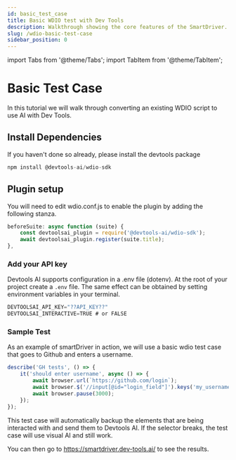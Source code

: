 ```yaml
---
id: basic_test_case
title: Basic WDIO test with Dev Tools
description: Walkthrough showing the core features of the SmartDriver.
slug: /wdio-basic-test-case
sidebar_position: 0
---
```


import Tabs from '@theme/Tabs';
import TabItem from '@theme/TabItem';

# Basic Test Case
In this tutorial we will walk through converting an existing WDIO script to use AI with Dev Tools.


## Install Dependencies
If you haven't done so already, please install the devtools package


```jsx
npm install @devtools-ai/wdio-sdk
```


## Plugin setup
You will need to edit wdio.conf.js to enable the plugin by adding the following stanza.

```jsx title="wdio.conf.js"
beforeSuite: async function (suite) {
    const devtoolsai_plugin = require('@devtools-ai/wdio-sdk');
    await devtoolsai_plugin.register(suite.title);
},
```

### Add your API key
Devtools AI supports configuration in a .env file (dotenv). At the root of your project create a `.env` file.
The same effect can be obtained by setting environment variables in your terminal.

```jsx title=".env"
DEVTOOLSAI_API_KEY="??API_KEY??"
DEVTOOLSAI_INTERACTIVE=TRUE # or FALSE
```


### Sample Test
As an example of smartDriver in action, we will use a basic wdio test case that goes to Github and enters a username.

```jsx title="test/specs/example.e2e.js"
describe('GH tests', () => {
    it('should enter username', async () => {
        await browser.url(`https://github.com/login`);
        await browser.$('//input[@id="login_field"]').keys('my_username');
        await browser.pause(3000);
    });
});
```

This test case will automatically backup the elements that are being interacted with and send them to Devtools AI. If the selector breaks, the test case will use visual AI and still work.

You can then go to https://smartdriver.dev-tools.ai/ to see the results.